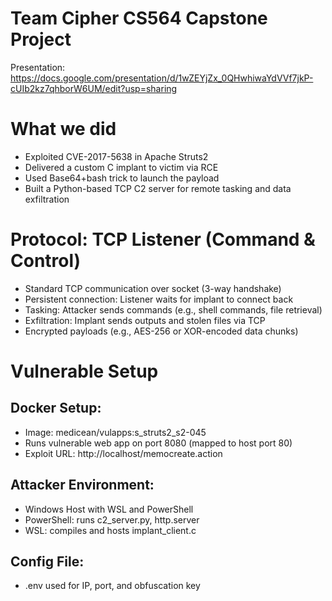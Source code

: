 # Team Cipher CS564 Capstone Project
Presentation: https://docs.google.com/presentation/d/1wZEYjZx_0QHwhiwaYdVVf7jkP-cUIb2kz7qhborW6UM/edit?usp=sharing

# What we did
- Exploited CVE-2017-5638 in Apache Struts2
- Delivered a custom C implant to victim via RCE
- Used Base64+bash trick to launch the payload
- Built a Python-based TCP C2 server for remote tasking and data exfiltration

# Protocol: TCP Listener (Command & Control)
- Standard TCP communication over socket (3-way handshake)
- Persistent connection: Listener waits for implant to connect back
- Tasking: Attacker sends commands (e.g., shell commands, file retrieval)
- Exfiltration: Implant sends outputs and stolen files via TCP
- Encrypted payloads (e.g., AES-256 or XOR-encoded data chunks)

# Vulnerable Setup
## Docker Setup:
- Image: medicean/vulapps:s_struts2_s2-045
- Runs vulnerable web app on port 8080 (mapped to host port 80)
- Exploit URL: http://localhost/memocreate.action
## Attacker Environment:
- Windows Host with WSL and PowerShell
- PowerShell: runs c2_server.py, http.server
- WSL: compiles and hosts implant_client.c
## Config File:
- .env used for IP, port, and obfuscation key
